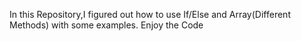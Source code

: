 In this Repository,I figured out how to use If/Else and Array(Different Methods) with some examples.
Enjoy the Code

